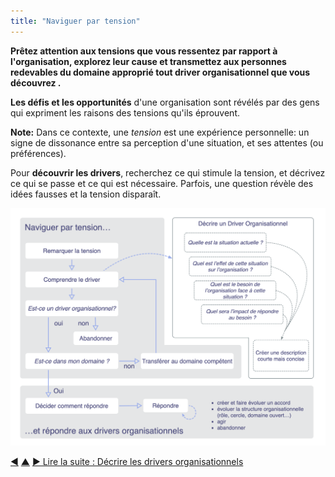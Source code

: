 ```yaml
---
title: "Naviguer par tension"
---
```



<strong>Prêtez attention aux tensions que vous ressentez par rapport à l'organisation, explorez leur cause et transmettez aux personnes redevables du domaine approprié tout driver organisationnel que vous découvrez .</strong>

**Les défis et les opportunités** d'une organisation sont révélés par des gens qui expriment les raisons des tensions qu'ils éprouvent.

**Note:** Dans ce contexte, une *tension* est une expérience personnelle: un signe de dissonance entre sa perception d'une situation, et ses attentes (ou préférences).

Pour **découvrir les drivers**, recherchez ce qui stimule la tension, et décrivez ce qui se passe et ce qui est nécessaire. Parfois, une question révèle des idées fausses et la tension disparaît.

![Naviguer par tension, décrire les drivers organisationnels, Répondre aux drivers organisationnels](img/process/navigate-describe-respond.png)

<div class="bottom-nav">
<a href="respond-to-organizational-drivers.html" title="Retour à : Répondre aux drivers organisationnels">◀</a> <a href="co-creation-and-evolution.html" title="Remonter: Cocréer et évoluer">▲</a> <a href="describe-organizational-drivers.html" title="">▶ Lire la suite : Décrire les drivers organisationnels</a>
</div>


<script type="text/javascript">
Mousetrap.bind('g n', function() {
    window.location.href = 'describe-organizational-drivers.html';
    return false;
});
</script>

